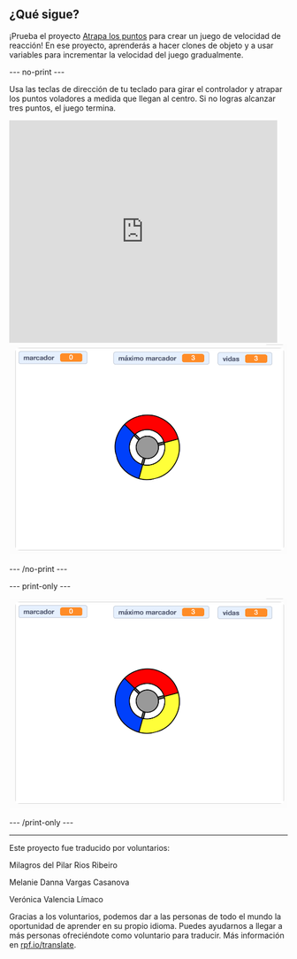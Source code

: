 ## ¿Qué sigue?

¡Prueba el proyecto [Atrapa los puntos](https://projects.raspberrypi.org/es-LA/projects/catch-the-dots?utm_source=pathway&utm_medium=whatnext&utm_campaign=projects) para crear un juego de velocidad de reacción! En ese proyecto, aprenderás a hacer clones de objeto y a usar variables para incrementar la velocidad del juego gradualmente.

--- no-print ---

Usa las teclas de dirección de tu teclado para girar el controlador y atrapar los puntos voladores a medida que llegan al centro. Si no logras alcanzar tres puntos, el juego termina.

<div class="scratch-preview">
  <iframe allowtransparency="true" width="485" height="402" src="https://scratch.mit.edu/projects/embed/414804789/?autostart=false" frameborder="0" scrolling="no"></iframe>
  <img src="images/dots-final.png">
</div>

--- /no-print ---

--- print-only ---

![Captura de pantalla de puntos](images/dots-final.png)

--- /print-only ---


***
Este proyecto fue traducido por voluntarios:

Milagros del Pilar Rios Ribeiro

Melanie Danna Vargas Casanova

Verónica Valencia Límaco

Gracias a los voluntarios, podemos dar a las personas de todo el mundo la oportunidad de aprender en su propio idioma. Puedes ayudarnos a llegar a más personas ofreciéndote como voluntario para traducir. Más información en [rpf.io/translate](https://rpf.io/translate).
